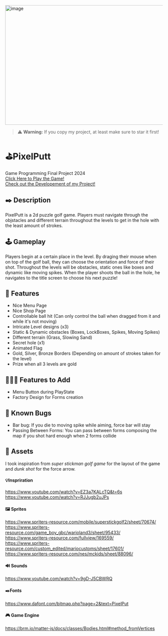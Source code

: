 <img width="1375" height="382" alt="image" src="https://github.com/user-attachments/assets/e9ed1074-aa9b-4af9-a7b2-fc1d98988658" />

> ⚠️ **Warning:** If you copy my project, at least make sure to star it first!

# ⛳PixelPutt
Game Programming Final Project 2024 <br>
<a href="https://gregster31.github.io/PixelPutt/">Click Here to Play the Game!</a> <br>
<a href="https://www.youtube.com/watch?v=eOvWdbChDVg">Check out the Developement of my Project!</a>

## ✒️ Description
PixelPutt is a 2d puzzle golf game. Players must navigate through the objstacles and different terrain throughout the levels to get in the hole with the least amount of strokes.

## 🕹️ Gameplay
Players begin at a certain place in the level. By draging their mouse when on top of the golf ball, they can choose the orientation and force of their shot. Throughout the levels will be obstacles, static ones like boxes and dynamic like moving spikes. When the player shoots the ball in the hole, he navigates to the title screen to choose his next puzzle!

## 📃 Features
- Nice Menu Page
- Nice Shop Page
- Controllable ball hit (Can only control the ball when dragged from it and while it's not moving)
- Intricate Level designs (x3)
- Static & Dynamic obstacles (Boxes, LockBoxes, Spikes, Moving Spikes)
- Different terrain (Grass, Slowing Sand)
- Secret hole (x1)
- Animated Flag
- Gold, Silver, Bronze Borders (Depending on amount of strokes taken for the level)
- Prize when all 3 levels are gold

## 👷🏼‍♂️ Features to Add
- Menu Button during PlayState
- Factory Design for Forms creation

## 👾 Known Bugs
- Bar bug: If you die to moving spike while aiming, force bar will stay
- Passing Between Forms: You can pass between forms composing the map if you shot hard enough when 2 forms collide

## 🎨 Assets
I took inspiration from _super stickman golf game_ for the layout of the game and _dunk shot_ for the force arrow.

#### 💡Inspriration 
https://www.youtube.com/watch?v=EZ3a7KALcTQ&t=6s <br>
https://www.youtube.com/watch?v=RJJugb2uJPs

#### 🖼️ Sprites 
https://www.spriters-resource.com/mobile/superstickgolf2/sheet/70674/ <br>
https://www.spriters-resource.com/game_boy_gbc/warioland3/sheet/95433/ <br>
https://www.spriters-resource.com/fullview/169559/ <br>
https://www.spriters-resource.com/custom_edited/mariocustoms/sheet/17601/ <br>
https://www.spriters-resource.com/nes/mckids/sheet/88096/ <br>

#### 🔊 Sounds 
https://www.youtube.com/watch?v=9gD-J5CBWRQ

#### ✒️Fonts
https://www.dafont.com/bitmap.php?page=2&text=PixelPut

#### 🎮 Game Engine 
https://brm.io/matter-js/docs/classes/Bodies.html#method_fromVertices


